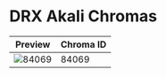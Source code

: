 # DRX Akali Chromas

| Preview | Chroma ID |
|---------|-----------|
| ![84069](https://raw.communitydragon.org/latest/plugins/rcp-be-lol-game-data/global/default/v1/champion-chroma-images/84/84069.png) | 84069 |